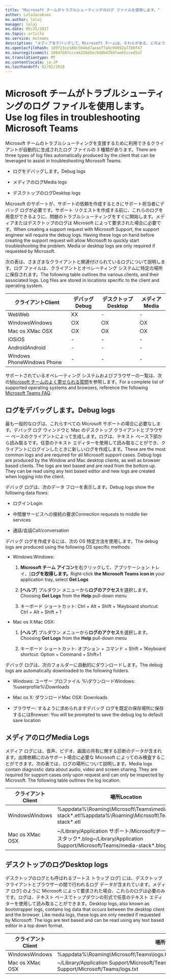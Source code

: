 ```yaml
---
title: "Microsoft チームがトラブルシューティングのログ ファイルを使用します。"
author: LolaJacobsen
ms.author: lolaj
manager: lolaj
ms.date: 09/25/2017
ms.topic: article
ms.service: msteams
description: "メディアをデバッグして、Microsoft チームは、それらがある、どのように役立つのトラブルシューティングをデスクトップのログが生成されるについて説明します。"
ms.openlocfilehash: 109f23ce188c5046d7aeaef7abc9d952a7780f47
ms.sourcegitcommit: 2d84f687ccc44220d5ec9d8b429dfae65cced5a7
ms.translationtype: MT
ms.contentlocale: ja-JP
ms.lasthandoff: 02/01/2018
---
```

<a name="use-log-files-in-troubleshooting-microsoft-teams"></a><span data-ttu-id="82b86-103">Microsoft チームがトラブルシューティングのログ ファイルを使用します。</span><span class="sxs-lookup"><span data-stu-id="82b86-103">Use log files in troubleshooting Microsoft Teams</span></span>
=================================================

<span data-ttu-id="82b86-104">Microsoft チームのトラブルシューティングを支援するために利用できるクライアントが自動的に生成されたログ ファイルの 3 種類があります。</span><span class="sxs-lookup"><span data-stu-id="82b86-104">There are three types of log files automatically produced by the client that can be leveraged to assist in troubleshooting Microsoft Teams.</span></span>

-   <span data-ttu-id="82b86-105">ログをデバッグします。</span><span class="sxs-lookup"><span data-stu-id="82b86-105">Debug logs</span></span>

-   <span data-ttu-id="82b86-106">メディアのログ</span><span class="sxs-lookup"><span data-stu-id="82b86-106">Media logs</span></span>

-   <span data-ttu-id="82b86-107">デスクトップのログ</span><span class="sxs-lookup"><span data-stu-id="82b86-107">Desktop logs</span></span>

<span data-ttu-id="82b86-p101">Microsoft のサポートが、サポートの依頼を作成するときにサポート担当者にデバッグ ログが必要です。サポート リクエストを作成する前に、これらのログを用意ができるように、問題のトラブルシューティングをすぐに開始します。メディアまたはデスクトップのログは Microsoft によって要求された場合に必要です。</span><span class="sxs-lookup"><span data-stu-id="82b86-p101">When creating a support request with Microsoft Support, the support engineer will require the debug logs. Having these logs on hand before creating the support request will allow Microsoft to quickly start troubleshooting the problem. Media or desktop logs are only required if requested by Microsoft.</span></span>

<span data-ttu-id="82b86-p102">次の表は、さまざまなクライアントと関連付けられているログについて説明します。ログ ファイルは、クライアントとオペレーティング システムに特定の場所に保存されます。</span><span class="sxs-lookup"><span data-stu-id="82b86-p102">The following table outlines the various clients, and their associated logs. Log files are stored in locations specific to the client and operating system.</span></span>


|<span data-ttu-id="82b86-113">クライアント</span><span class="sxs-lookup"><span data-stu-id="82b86-113">Client</span></span> |<span data-ttu-id="82b86-114">デバッグ</span><span class="sxs-lookup"><span data-stu-id="82b86-114">Debug</span></span>|<span data-ttu-id="82b86-115">デスクトップ</span><span class="sxs-lookup"><span data-stu-id="82b86-115">Desktop</span></span>|<span data-ttu-id="82b86-116">メディア</span><span class="sxs-lookup"><span data-stu-id="82b86-116">Media</span></span>|
|---------|---------|---------|---------|
|<span data-ttu-id="82b86-117">Web</span><span class="sxs-lookup"><span data-stu-id="82b86-117">Web</span></span>    |<span data-ttu-id="82b86-118">X</span><span class="sxs-lookup"><span data-stu-id="82b86-118">X</span></span>         |-         |-         |
|<span data-ttu-id="82b86-119">Windows</span><span class="sxs-lookup"><span data-stu-id="82b86-119">Windows</span></span>     |<span data-ttu-id="82b86-120">○</span><span class="sxs-lookup"><span data-stu-id="82b86-120">X</span></span>         |<span data-ttu-id="82b86-121">○</span><span class="sxs-lookup"><span data-stu-id="82b86-121">X</span></span>         |<span data-ttu-id="82b86-122">○</span><span class="sxs-lookup"><span data-stu-id="82b86-122">X</span></span>         |
|<span data-ttu-id="82b86-123">Mac os X</span><span class="sxs-lookup"><span data-stu-id="82b86-123">Mac OSX</span></span>     |<span data-ttu-id="82b86-124">○</span><span class="sxs-lookup"><span data-stu-id="82b86-124">X</span></span>         |<span data-ttu-id="82b86-125">○</span><span class="sxs-lookup"><span data-stu-id="82b86-125">X</span></span>         |<span data-ttu-id="82b86-126">○</span><span class="sxs-lookup"><span data-stu-id="82b86-126">X</span></span>         |
|<span data-ttu-id="82b86-127">iOS</span><span class="sxs-lookup"><span data-stu-id="82b86-127">iOS</span></span>     |-         |-         |-         |
|<span data-ttu-id="82b86-128">Android</span><span class="sxs-lookup"><span data-stu-id="82b86-128">Android</span></span>     |-         |-         |-         |
|<span data-ttu-id="82b86-129">Windows Phone</span><span class="sxs-lookup"><span data-stu-id="82b86-129">Windows Phone</span></span>     |-         |-         |-         |

<span data-ttu-id="82b86-130">サポートされているオペレーティング システムおよびブラウザーの一覧は、次の[Microsoft チームのよく寄せられる質問](https://support.office.com/en-US/article/Frequently-asked-questions-about-Microsoft-Teams-%E2%80%93-Admin-Help-05cbe533-2181-4e95-a4b0-52cd7695fafc)を参照します。</span><span class="sxs-lookup"><span data-stu-id="82b86-130">For a complete list of supported operating systems and browsers, reference the following [Microsoft Teams FAQ](https://support.office.com/en-US/article/Frequently-asked-questions-about-Microsoft-Teams-%E2%80%93-Admin-Help-05cbe533-2181-4e95-a4b0-52cd7695fafc).</span></span>

<a name="debug-logs"></a><span data-ttu-id="82b86-131">ログをデバッグします。</span><span class="sxs-lookup"><span data-stu-id="82b86-131">Debug logs</span></span>
---------------------------

<span data-ttu-id="82b86-p103">最も一般的なログは、これらすべての Microsoft サポートの場合に必要なします。デバッグ ログ ウィンドウと Mac のデスクトップ クライアントとブラウザー ベースのクライアントによって生成します。ログは、テキスト ベース下部から読み取るです。任意のテキスト エディターを使用して読み取ることができ、クライアントにログインしたときに新しいログを作成します。</span><span class="sxs-lookup"><span data-stu-id="82b86-p103">These are the most common logs and are required for all Microsoft support cases. Debug logs are produced by the Window and Mac desktop clients, as well as browser based clients. The logs are text based and are read from the bottom up. They can be read using any text based editor and new logs are created when logging into the client.</span></span>

<span data-ttu-id="82b86-136">デバッグ ログは、次のデータ フローを表示します。</span><span class="sxs-lookup"><span data-stu-id="82b86-136">Debug logs show the following data flows:</span></span>

-   <span data-ttu-id="82b86-137">ログイン</span><span class="sxs-lookup"><span data-stu-id="82b86-137">Login</span></span>

-   <span data-ttu-id="82b86-138">中間層サービスへの接続の要求</span><span class="sxs-lookup"><span data-stu-id="82b86-138">Connection requests to middle tier services</span></span>

-   <span data-ttu-id="82b86-139">通話/会話</span><span class="sxs-lookup"><span data-stu-id="82b86-139">Call/conversation</span></span>

<span data-ttu-id="82b86-140">デバッグ ログを作成するには、次の OS 特定方法を使用します。</span><span class="sxs-lookup"><span data-stu-id="82b86-140">The debug logs are produced using the following OS specific methods:</span></span>

-   <span data-ttu-id="82b86-141">Windows:</span><span class="sxs-lookup"><span data-stu-id="82b86-141">Windows:</span></span>

    1.  <span data-ttu-id="82b86-142">**Microsoft チーム アイコン**を右クリックして、アプリケーション トレイ、[**ログを取得します。**</span><span class="sxs-lookup"><span data-stu-id="82b86-142">Right-click **the Microsoft Teams icon in** your application tray, select **Get Logs**</span></span>

    2.  <span data-ttu-id="82b86-143">**[ヘルプ**] プルダウン メニューから**ログのアクセス**を選択します。</span><span class="sxs-lookup"><span data-stu-id="82b86-143">Choosing **Get Logs** from the **Help** pull-down menu</span></span>

    3.  <span data-ttu-id="82b86-144">キーボード ショートカット: Ctrl + Alt + Shift + 1</span><span class="sxs-lookup"><span data-stu-id="82b86-144">Keyboard shortcut: Ctrl + Alt + Shift + 1</span></span>

-   <span data-ttu-id="82b86-145">Mac os X:</span><span class="sxs-lookup"><span data-stu-id="82b86-145">Mac OSX:</span></span>

    1.  <span data-ttu-id="82b86-146">**[ヘルプ**] プルダウン メニューから**ログのアクセス**を選択します。</span><span class="sxs-lookup"><span data-stu-id="82b86-146">Choosing **Get Logs** from the **Help** pull-down menu</span></span>

    2.  <span data-ttu-id="82b86-147">キーボード ショートカット: オプション + コマンド + Shift + 1</span><span class="sxs-lookup"><span data-stu-id="82b86-147">Keyboard shortcut: Option + Command + Shift+1</span></span>

<span data-ttu-id="82b86-148">デバッグ ログは、次のフォルダーに自動的にダウンロードします。</span><span class="sxs-lookup"><span data-stu-id="82b86-148">The debug logs are automatically downloaded to the following folders.</span></span>

-   <span data-ttu-id="82b86-149">Windows: ユーザー プロファイル %\\ダウンロード</span><span class="sxs-lookup"><span data-stu-id="82b86-149">Windows: %userprofile%\\Downloads</span></span>

-   <span data-ttu-id="82b86-150">Mac os X: ダウンロード</span><span class="sxs-lookup"><span data-stu-id="82b86-150">Mac OSX: Downloads</span></span>

-   <span data-ttu-id="82b86-151">ブラウザー: するように求められますデバッグ ログを既定の保存場所に保存するには</span><span class="sxs-lookup"><span data-stu-id="82b86-151">Browser: You will be prompted to save the debug log to default save location</span></span>

<a name="media-logs"></a><span data-ttu-id="82b86-152">メディアのログ</span><span class="sxs-lookup"><span data-stu-id="82b86-152">Media Logs</span></span>
---------------------------

<span data-ttu-id="82b86-p104">メディア ログには、音声、ビデオ、画面の共有に関する診断のデータが含まれます。出席依頼にのみサポート場合に必要な Microsoft によってのみ検査することができます。次の表では、ログの場所について説明します。</span><span class="sxs-lookup"><span data-stu-id="82b86-p104">Media logs contain diagnostic data about audio, video and screen sharing. They are required for support cases only upon request and can only be inspected by Microsoft. The following table outlines the log location.</span></span>


|<span data-ttu-id="82b86-156">クライアント</span><span class="sxs-lookup"><span data-stu-id="82b86-156">Client</span></span> |<span data-ttu-id="82b86-157">場所</span><span class="sxs-lookup"><span data-stu-id="82b86-157">Location</span></span> |
|---------|---------|
|<span data-ttu-id="82b86-158">Windows</span><span class="sxs-lookup"><span data-stu-id="82b86-158">Windows</span></span>     |<span data-ttu-id="82b86-159">%appdata%\Roaming\Microsoft\Teams\media-stack\*.etl</span><span class="sxs-lookup"><span data-stu-id="82b86-159">%appdata%\Roaming\Microsoft\Teams\media-stack\*.etl</span></span>         |
|<span data-ttu-id="82b86-160">Mac os X</span><span class="sxs-lookup"><span data-stu-id="82b86-160">Mac OSX</span></span>     |<span data-ttu-id="82b86-161">~/Library/Application サポート/Microsoft/チーム/メディア スタック\*.blog</span><span class="sxs-lookup"><span data-stu-id="82b86-161">~/Library/Application Support/Microsoft/Teams/media-stack\*.blog</span></span>         |


<a name="desktop-logs"></a><span data-ttu-id="82b86-162">デスクトップのログ</span><span class="sxs-lookup"><span data-stu-id="82b86-162">Desktop logs</span></span>
---------------------

<span data-ttu-id="82b86-p105">デスクトップのログとも呼ばれるブートス トラップ ログ] には、デスクトップ クライアントとブラウザーの間で行われるログ データが含まれています。メディア ログ] のように Microsoft によって要求された場合、これらのログは必要のみです。ログは、テキスト ベースでトップダウンの形式で任意のテキスト エディターを使用して読み取ることができます。</span><span class="sxs-lookup"><span data-stu-id="82b86-p105">Desktop logs, also known as bootstrapper logs, contains log data that occurs between the desktop client and the browser. Like media logs, these logs are only needed if requested by Microsoft. The logs are text based and can be read using any text based editor in a top down format.</span></span>

|<span data-ttu-id="82b86-166">クライアント</span><span class="sxs-lookup"><span data-stu-id="82b86-166">Client</span></span> |<span data-ttu-id="82b86-167">場所</span><span class="sxs-lookup"><span data-stu-id="82b86-167">Location</span></span> |
|---------|---------|
|<span data-ttu-id="82b86-168">Windows</span><span class="sxs-lookup"><span data-stu-id="82b86-168">Windows</span></span>     |<span data-ttu-id="82b86-169">%appdata%\Roaming\Microsoft\Teams\logs.txt</span><span class="sxs-lookup"><span data-stu-id="82b86-169">%appdata%\Roaming\Microsoft\Teams\logs.txt</span></span>         |
|<span data-ttu-id="82b86-170">Mac os X</span><span class="sxs-lookup"><span data-stu-id="82b86-170">Mac OSX</span></span>     |<span data-ttu-id="82b86-171">~/Library/Application Support/Microsoft/Teams/logs.txt</span><span class="sxs-lookup"><span data-stu-id="82b86-171">~/Library/Application Support/Microsoft/Teams/logs.txt</span></span>         |
